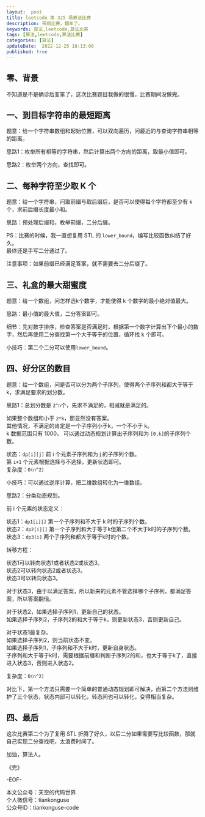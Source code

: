 ```yaml
---   
layout:  post  
title: leetcode 第 325 场算法比赛  
description: 带病比赛，翻车了。        
keywords: 算法,leetcode,算法比赛  
tags: [算法,leetcode,算法比赛]    
categories: [算法]  
updateDate:  2022-12-25 18:13:00  
published: true  
---  
```



## 零、背景  


不知道是不是确诊后变笨了，这次比赛题目我做的很慢，比赛期间没做完。   


## 一、到目标字符串的最短距离  


题意：给一个字符串数组和起始位置，可以双向遍历，问最近的与查询字符串相等的距离。  


思路1：枚举所有相等的字符串，然后计算出两个方向的距离，取最小值即可。  


思路2：枚举两个方向，查找即可。  


## 二、每种字符至少取 K 个  


题意：给一个字符串，问取前缀与取后缀后，是否可以使得每个字符都至少有 k 个，求前后缀长度最小和。  


思路：预处理后缀和，枚举前缀，二分后缀。  


PS：比赛的时候，我一直想复用 STL 的 `lower_bound`，编写比较函数纠结了好久。  
最终还是手写二分通过了。  


注意事项：如果前缀已经满足答案，就不需要去二分后缀了。  



## 三、礼盒的最大甜蜜度  


题意：给一个数组，问怎样选k个数字，才能使得 k 个数字的最小绝对值最大。  


思路：最小值的最大值，二分答案即可。  


细节：先对数字排序，检查答案是否满足时，根据第一个数字计算出下个最小的数字，然后再使用二分查找第一个大于等于的位置，循环找 k 个即可。  


小技巧：第二个二分可以使用`lower_bound`。    



## 四、好分区的数目  


题意：给一个数组，问是否可以分为两个子序列，使得两个子序列和都大于等于 k，求满足要求的划分数。  




思路1：总划分数是 `2^n`个，先求不满足的，相减就是满足的。  


如果整个数组和小于 `2*k`，那显然没有答案。  
其他情况，不满足的肯定是一个子序列小于k，一个不小于 k。  
k 数据范围只有 1000， 可以通过动态规划计算出子序列和为 `[0,k]`的子序列个数。   


状态：`dp[i][j]` 前 i 个元素子序列和为 j 的子序列个数。  
第 `i+1` 个元素根据选择与不选择，更新状态即可。  
复杂度：`O(n^2)`  



小技巧：可以通过逆序计算，把二维数组转化为一维数组。  


思路2：分类动态规划。  


前 i 个元素的状态定义：  


状态1：`dp1[i][]` 第一个子序列和不大于 k 时的子序列个数。  
状态2：`dp2[i][]` 第一个子序列和大于等于k但第二个不大于k时的子序列个数。  
状态3：`dp3[i]` 两个子序列和都大于等于k时的个数。  


转移方程：  


状态1可以转向状态1或者状态2或状态3。  
状态2可以转向状态2或者状态3。  
状态3可以转向状态3。  


对于状态3，由于以满足答案，所以新来的元素不管选择哪个子序列，都满足答案，所以答案翻倍。  


对于状态2，如果选择子序列1，更新自己的状态。  
如果选择子序列2，子序列2的和大于等于k，则更新状态3，否则更新自己。  


对于状态1最复杂。  
如果选择子序列2，则当前状态不变。  
如果选择子序列1，子序列和不大于k时，更新自身状态。  
子序列和大于等于k时，需要根据前缀和判断子序列2的和，也大于等于k了，直接进入状态3，否则进入状态2。  


复杂度：`O(n^2)`  


对比下，第一个方法只需要一个简单的普通动态规划即可解决，而第二个方法则维护了三个状态，状态内部可以转化，转态间也可以转化，变得相当复杂。  



## 四、最后  


这次比赛第二个为了复用 STL 折腾了好久，以后二分如果需要写比较函数，那就自己实现二分查找吧，太浪费时间了。  



加油，算法人。  


《完》  


-EOF-  



本文公众号：天空的代码世界  
个人微信号：tiankonguse  
公众号ID：tiankonguse-code  
  

